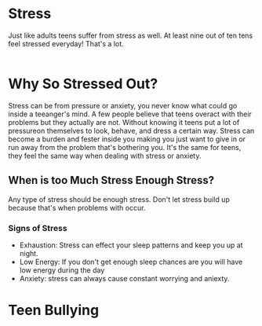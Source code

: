 <!DOCTYPE>
<html>
<body> 
<h1> Stress</h1>
<p> Just like adults teens suffer from stress as well. At least nine out of ten tens feel stressed everyday! That's a lot.<br> <br> 
<h1> Why So Stressed Out?
</h1>
<p> Stress can be from pressure or anxiety, you never know what could go inside a teeanger's mind. A few people believe that teens overact with their problems but they actually are not. Without knowing it teens put a lot of pressureon themselves to look, behave, and dress a certain way. Stress can become a burden and fester inside you making you just want to give in or run away from the problem that's bothering you. It's the same for teens, they feel the same way when dealing with stress or anxiety. </p>

<h2> When is too Much Stress Enough Stress? </h2>
<p> Any type of stress should be enough stress. Don't let stress build up because that's when problems with occur.</p>

<h3> Signs of Stress </h3>
<ul> 
<li> Exhaustion: Stress can effect your sleep patterns and keep you up at night.</li>
<li> Low Energy: If you don't get enough sleep chances are you will have low energy during the day </li>
<li> Anxiety: stress can always cause constant worrying and aniexty. </li>
</ul>
</body>
</html>
<!---
Bullying and Cyberbullying are the same act but are preformed differently. Cyberbullying is the act of bullying someone behind a screen. Saying anything mean, offensive, racist, etc; is considered cyberbullying. Some times the cyberbully will continually harass the same person causing  serious damage to the victim. Bullying can be physical or verbal but are both meant to harm the person or people. Bullying and Cyberbullying should <b>not</b> be taken lightly. As the old saying goes, "You see something, Say Something".</p>

<h1>
Why do kids/teens bully?
</h1>
<p> There are a dozen reasons someone would bully anyone but the main causes are for power and attention. 
<h1> Has bullying gotten worse over the years?.
</h1>
<p> Bullying has definitely gotten worse over the years as technonolgy and pressure on teens/kids to act, look, dress a certain way continue to get better, the bullying gets worse. A lot of teens seem to be using the internet and their phones more often as well as going on online chatrooms and talking to strangers. 
</p>

<h2> How to Stop Bullying
</h2>
--->


<div style="color:#0000F">
<h1> Teen Bullying </h1>
</div>
